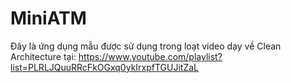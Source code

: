 # MiniATM

Đây là ứng dụng mẫu được sử dụng trong loạt video dạy về Clean Architecture tại: https://www.youtube.com/playlist?list=PLRLJQuuRRcFkOGxq0ykIrxpfTGUJitZaL
